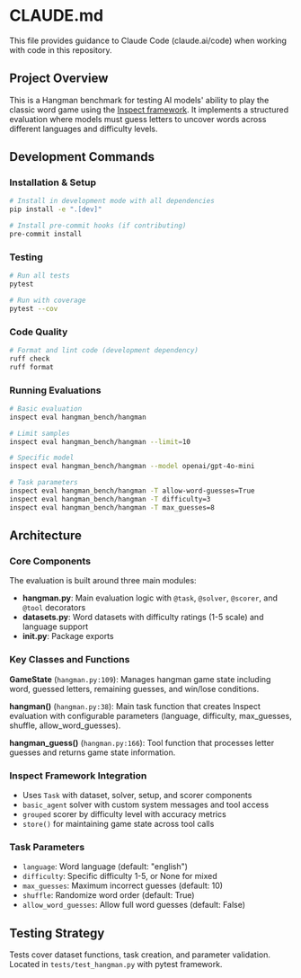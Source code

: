 # CLAUDE.md

This file provides guidance to Claude Code (claude.ai/code) when working with code in this repository.

## Project Overview
This is a Hangman benchmark for testing AI models' ability to play the classic word game using the [Inspect framework](https://github.com/UKGovernmentBEIS/inspect_ai). It implements a structured evaluation where models must guess letters to uncover words across different languages and difficulty levels.

## Development Commands

### Installation & Setup
```bash
# Install in development mode with all dependencies
pip install -e ".[dev]"

# Install pre-commit hooks (if contributing)
pre-commit install
```

### Testing
```bash
# Run all tests
pytest

# Run with coverage
pytest --cov
```

### Code Quality
```bash
# Format and lint code (development dependency)
ruff check
ruff format
```

### Running Evaluations
```bash
# Basic evaluation
inspect eval hangman_bench/hangman

# Limit samples
inspect eval hangman_bench/hangman --limit=10

# Specific model
inspect eval hangman_bench/hangman --model openai/gpt-4o-mini

# Task parameters
inspect eval hangman_bench/hangman -T allow-word-guesses=True
inspect eval hangman_bench/hangman -T difficulty=3
inspect eval hangman_bench/hangman -T max_guesses=8
```

## Architecture

### Core Components
The evaluation is built around three main modules:

- **hangman.py**: Main evaluation logic with `@task`, `@solver`, `@scorer`, and `@tool` decorators
- **datasets.py**: Word datasets with difficulty ratings (1-5 scale) and language support
- **__init__.py**: Package exports

### Key Classes and Functions

**GameState** (`hangman.py:109`): Manages hangman game state including word, guessed letters, remaining guesses, and win/lose conditions.

**hangman()** (`hangman.py:38`): Main task function that creates Inspect evaluation with configurable parameters (language, difficulty, max_guesses, shuffle, allow_word_guesses).

**hangman_guess()** (`hangman.py:166`): Tool function that processes letter guesses and returns game state information.

### Inspect Framework Integration
- Uses `Task` with dataset, solver, setup, and scorer components
- `basic_agent` solver with custom system messages and tool access
- `grouped` scorer by difficulty level with accuracy metrics
- `store()` for maintaining game state across tool calls

### Task Parameters
- `language`: Word language (default: "english")
- `difficulty`: Specific difficulty 1-5, or None for mixed
- `max_guesses`: Maximum incorrect guesses (default: 10)
- `shuffle`: Randomize word order (default: True)
- `allow_word_guesses`: Allow full word guesses (default: False)

## Testing Strategy
Tests cover dataset functions, task creation, and parameter validation. Located in `tests/test_hangman.py` with pytest framework.